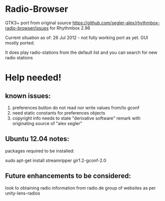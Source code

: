 Radio-Browser
=============

GTK3+ port from original source https://github.com/segler-alex/rhythmbox-radio-browser/issues
for Rhythmbox 2.96

Current situation as of:
26 Jul 2012 - not fully working port as yet. GUI mostly ported. 

It does play radio-stations from the default list and you can search for new radio stations

Help needed! 
============

known issues: 
-------------

1. preferences button do not read nor write values from/to gconf
2. need static constants for preferences objects
3. copyright info needs to state "derivative software" remark with originating source of "alex segler"


Ubuntu 12.04 notes:
-------------------

packages required to be installed:

   sudo apt-get install streamripper gir1.2-gconf-2.0

Future enhancements to be considered:
-------------------------------------

look to obtaining radio information from radio.de group of websites as per unity-lens-radios
